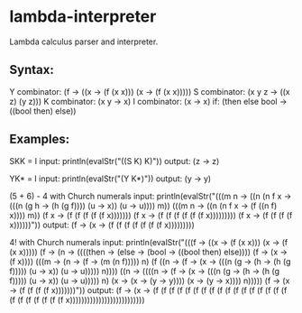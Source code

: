 # lambda-interpreter
Lambda calculus parser and interpreter.

## Syntax:
Y combinator: (f -> ((x -> (f (x x))) (x -> (f (x x)))))
S combinator: (x y z -> ((x z) (y z)))
K combinator: (x y -> x)
I combinator: (x -> x)
if: (then else bool -> ((bool then) else))

## Examples:
SKK = I
input:  println(evalStr("((S K) K)"))
output: (z -> z)

YK\* = I
input: println(evalStr("(Y K\*)"))
output: (y -> y)

(5 + 6) - 4 with Church numerals
input: println(evalStr("(((m n -> ((n (n f x -> (((n (g h -> (h (g f)))) (u -> x)) (u -> u)))) m)) (((m n -> ((n (n f x -> (f ((n f) x)))) m)) (f x -> (f (f (f (f (f x))))))) (f x -> (f (f (f (f (f (f x))))))))) (f x -> (f (f (f (f x))))))"))
output: (f -> (x -> (f (f (f (f (f (f (f x)))))))))

4! with Church numerals
input: println(evalStr("(((f -> ((x -> (f (x x))) (x -> (f (x x))))) (f -> (n -> ((((then -> (else -> (bool -> ((bool then) else)))) (f -> (x -> (f x)))) (((m -> (n -> (f -> (m (n f))))) n) (f ((n -> (f -> (x -> (((n (g -> (h -> (h (g f))))) (u -> x)) (u -> u))))) n)))) ((n -> ((((n -> (f -> (x -> (((n (g -> (h -> (h (g f))))) (u -> x)) (u -> u))))) n) (x -> (x -> (y -> y)))) (x -> (y -> x)))) n))))) (f -> (x -> (f (f (f (f x)))))))"))
output: (f -> (x -> (f (f (f (f (f (f (f (f (f (f (f (f (f (f (f (f (f (f (f (f (f (f (f (f x))))))))))))))))))))))))))


